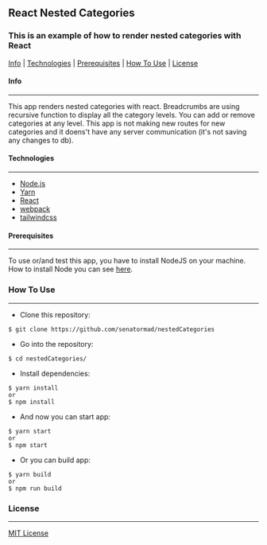 ## React Nested Categories
### This is an example of how to render nested categories with React

[Info](#info) | [Technologies](#technologies) | [Prerequisites](#prerequisites) | [How To Use](#how-to-use) | [License](#license)

#### Info
___
This app renders nested categories with react. Breadcrumbs are using recursive function to display all the category levels. You can add or remove categories at any level.
This app is not making new routes for new categories and it doens't have any server communication (it's not saving any changes to db).

#### Technologies
___
*   [Node.js](https://nodejs.org/)
*   [Yarn](https://yarnpkg.com/)
*   [React](https://reactjs.org/)
*   [webpack](https://webpack.js.org/)
*   [tailwindcss](https://tailwindcss.com/)

#### Prerequisites
___
To use or/and test this app, you have to install NodeJS on your machine. How to install Node you can see [here](https://nodejs.org/en/download/package-manager/).

### How To Use
___

*   Clone this repository:
```shell
$ git clone https://github.com/senatormad/nestedCategories
```
*   Go into the repository:
```shell
$ cd nestedCategories/
```
*   Install dependencies:
```shell
$ yarn install
or
$ npm install
```
*   And now you can start app:
```shell
$ yarn start
or
$ npm start
```
*   Or you can build app:
```shell
$ yarn build
or
$ npm run build
```

### License
___
[MIT License](https://github.com/senatormad/portfolio2020/blob/master/LICENSE)